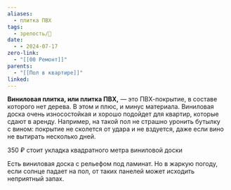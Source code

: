 ```yaml
---
aliases:
  - плитка ПВХ
tags:
  - зрелость/🌱
date:
  - - 2024-07-17
zero-link:
  - "[[00 Ремонт]]"
parents:
  - "[[Пол в квартире]]"
linked:
---
```

**Виниловая плитка, или плитка ПВХ,** — это ПВХ-покрытие, в составе которого нет дерева. В этом и плюс, и минус материала. Виниловая доска очень износостойкая и хорошо подойдет для квартир, которые сдают в аренду. Например, на такой пол не страшно уронить бутылку с вином: покрытие не сколется от удара и не вздуется, даже если вино не вытирать несколько дней.

350 ₽ стоит укладка квадратного метра виниловой доски

Есть виниловая доска с рельефом под ламинат. Но в жаркую погоду, если солнце падает на пол, от таких панелей может исходить неприятный запах.